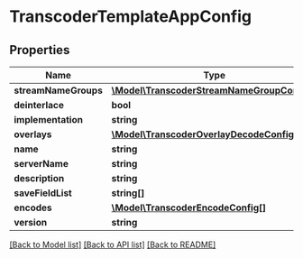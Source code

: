 # TranscoderTemplateAppConfig

## Properties
Name | Type | Description | Notes
------------ | ------------- | ------------- | -------------
**streamNameGroups** | [**\Model\TranscoderStreamNameGroupConfig[]**](TranscoderStreamNameGroupConfig.md) |  | 
**deinterlace** | **bool** |  | 
**implementation** | **string** |  | 
**overlays** | [**\Model\TranscoderOverlayDecodeConfig[]**](TranscoderOverlayDecodeConfig.md) |  | 
**name** | **string** |  | 
**serverName** | **string** |  | 
**description** | **string** |  | 
**saveFieldList** | **string[]** |  | [optional] 
**encodes** | [**\Model\TranscoderEncodeConfig[]**](TranscoderEncodeConfig.md) |  | 
**version** | **string** |  | 

[[Back to Model list]](../README.md#documentation-for-models) [[Back to API list]](../README.md#documentation-for-api-endpoints) [[Back to README]](../README.md)


